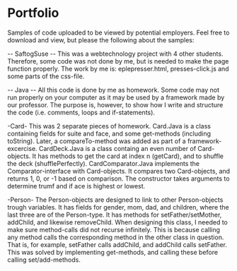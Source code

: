 # Portfolio
Samples of code uploaded to be viewed by potential employers. Feel free to download and view, but please the following about the samples: 

-- SaftogSuse -- 
This was a webtechnology project with 4 other students. Therefore, some code was not done by me, but is needed to make the page function properly. The work by me is: eplepresser.html, presses-click.js and some parts of the css-file. 

-- Java -- 
All this code is done by me as homework. Some code may not run properly on your computer as it may be used by a framework made by our professor. The purpose is, however, to show how I write and structure the code (i.e. comments, loops and if-statements). 

-Card-
This was 2 separate pieces of homework. 
Card.Java is a class containing fields for suite and face, and some get-methods (including toString). Later, a compareTo-method was added as part of a framework-excercise. 
CardDeck.Java is a class containg an even number of Card-objects. It has methods to get the card at index n (getCard), and to shuffle the deck (shufflePerfectly). 
CardComparator.Java implements the Comparator-interface with Card-objects. It compares two Card-objects, and returns 1, 0, or -1 based on comparison. The constructor takes arguments to determine trumf and if ace is highest or lowest. 

-Person-
The Person-objects are designed to link to other Person-objects trough variables. It has fields for gender, mom, dad, and children, where the last three are of the Person-type. It has methods for setFather/setMother, addChild, and likewise removeChild.
When designing this class, I needed to make sure method-calls did not recurse infinitely. This is because calling any method calls the corresponding method in the other class in question. That is, for example, setFather calls addChild, and addChild calls setFather. 
This was solved by implementing get-methods, and calling these before calling set/add-methods. 
